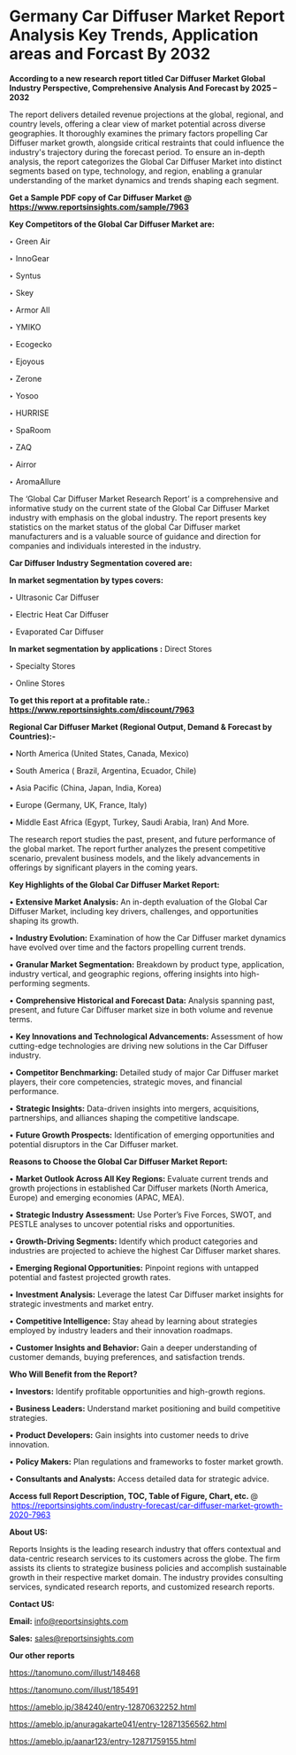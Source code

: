 # Germany Car Diffuser Market Report Analysis Key Trends, Application areas and Forcast By 2032

<strong>According to a new research report titled Car Diffuser Market Global Industry Perspective, Comprehensive Analysis And Forecast by 2025 – 2032</strong>

The report delivers detailed revenue projections at the global, regional, and country levels, offering a clear view of market potential across diverse geographies. It thoroughly examines the primary factors propelling Car Diffuser market growth, alongside critical restraints that could influence the industry's trajectory during the forecast period. To ensure an in-depth analysis, the report categorizes the Global Car Diffuser Market into distinct segments based on type, technology, and region, enabling a granular understanding of the market dynamics and trends shaping each segment.

<strong>Get a Sample PDF copy of Car Diffuser Market </strong><strong>@<a href=https://www.reportsinsights.com/sample/7963 style=color:#0000ff;> https://www.reportsinsights.com/sample/7963</a></strong></font>

<strong>Key Competitors of the Global Car Diffuser Market are:</strong>

‣ Green Air

‣ InnoGear

‣ Syntus

‣ Skey

‣ Armor All

‣ YMIKO

‣ Ecogecko

‣ Ejoyous

‣ Zerone

‣ Yosoo

‣ HURRISE

‣ SpaRoom

‣ ZAQ

‣ Airror

‣ AromaAllure

The ‘Global Car Diffuser Market Research Report’ is a comprehensive and informative study on the current state of the Global Car Diffuser Market industry with emphasis on the global industry. The report presents key statistics on the market status of the global Car Diffuser market manufacturers and is a valuable source of guidance and direction for companies and individuals interested in the industry.

<strong>Car Diffuser Industry Segmentation covered are:</strong>

<strong>In market segmentation by types covers: </strong> 

‣ Ultrasonic Car Diffuser

‣ Electric Heat Car Diffuser

‣ Evaporated Car Diffuser

<strong>In market segmentation by applications :</strong> 
Direct Stores

‣ Specialty Stores

‣ Online Stores

<strong>To get this report at a profitable rate.: <a href=https://www.reportsinsights.com/discount/7963 style=color:#0000ff;>https://www.reportsinsights.com/discount/7963</a></strong></font>

<strong>Regional Car Diffuser Market (Regional Output, Demand &amp; Forecast by Countries):-</strong>

• North America (United States, Canada, Mexico)

• South America ( Brazil, Argentina, Ecuador, Chile)

• Asia Pacific (China, Japan, India, Korea)

• Europe (Germany, UK, France, Italy)

• Middle East Africa (Egypt, Turkey, Saudi Arabia, Iran) And More.

The research report studies the past, present, and future performance of the global market. The report further analyzes the present competitive scenario, prevalent business models, and the likely advancements in offerings by significant players in the coming years.

<strong>Key Highlights of the Global Car Diffuser Market Report:</strong>

• <strong>Extensive Market Analysis:</strong> An in-depth evaluation of the Global Car Diffuser Market, including key drivers, challenges, and opportunities shaping its growth.

• <strong>Industry Evolution:</strong> Examination of how the Car Diffuser market dynamics have evolved over time and the factors propelling current trends.

• <strong>Granular Market Segmentation:</strong> Breakdown by product type, application, industry vertical, and geographic regions, offering insights into high-performing segments.

• <strong>Comprehensive Historical and Forecast Data:</strong> Analysis spanning past, present, and future Car Diffuser market size in both volume and revenue terms.

• <strong>Key Innovations and Technological Advancements:</strong> Assessment of how cutting-edge technologies are driving new solutions in the Car Diffuser industry.

• <strong>Competitor Benchmarking:</strong> Detailed study of major Car Diffuser market players, their core competencies, strategic moves, and financial performance.

• <strong>Strategic Insights:</strong> Data-driven insights into mergers, acquisitions, partnerships, and alliances shaping the competitive landscape.

• <strong>Future Growth Prospects:</strong> Identification of emerging opportunities and potential disruptors in the Car Diffuser market.

<strong>Reasons to Choose the Global Car Diffuser Market Report:</strong>

• <strong>Market Outlook Across All Key Regions:</strong> Evaluate current trends and growth projections in established Car Diffuser markets (North America, Europe) and emerging economies (APAC, MEA).

• <strong>Strategic Industry Assessment:</strong> Use Porter’s Five Forces, SWOT, and PESTLE analyses to uncover potential risks and opportunities.

• <strong>Growth-Driving Segments:</strong> Identify which product categories and industries are projected to achieve the highest Car Diffuser market shares.

• <strong>Emerging Regional Opportunities:</strong> Pinpoint regions with untapped potential and fastest projected growth rates.

• <strong>Investment Analysis:</strong> Leverage the latest Car Diffuser market insights for strategic investments and market entry.

• <strong>Competitive Intelligence:</strong> Stay ahead by learning about strategies employed by industry leaders and their innovation roadmaps.

• <strong>Customer Insights and Behavior:</strong> Gain a deeper understanding of customer demands, buying preferences, and satisfaction trends.

<strong>Who Will Benefit from the Report?</strong>

• <strong>Investors:</strong> Identify profitable opportunities and high-growth regions.

• <strong>Business Leaders:</strong> Understand market positioning and build competitive strategies.

• <strong>Product Developers:</strong> Gain insights into customer needs to drive innovation.

• <strong>Policy Makers:</strong> Plan regulations and frameworks to foster market growth.

• <strong>Consultants and Analysts:</strong> Access detailed data for strategic advice.
</ul>
<strong>Access full Report Description, TOC, Table of Figure, Chart, etc. </strong>@  <a href=https://reportsinsights.com/industry-forecast/car-diffuser-market-growth-2020-7963 style=color:#0000ff;>https://reportsinsights.com/industry-forecast/car-diffuser-market-growth-2020-7963</a></font>

<strong><strong>About US</strong>:</strong>

Reports Insights is the leading research industry that offers contextual and data-centric research services to its customers across the globe. The firm assists its clients to strategize business policies and accomplish sustainable growth in their respective market domain. The industry provides consulting services, syndicated research reports, and customized research reports.

<strong>Contact US:</strong>

<p class=""""><b>Email:</b> <a href=mailto:info@reportsinsights.com>info@reportsinsights.com</a></p>
<p class=""""><b>Sales:</b> <a href=mailto:sales@reportsinsights.com>sales@reportsinsights.com</a></p>

<strong>Our other reports</strong>

<a href=https://tanomuno.com/illust/148468>https://tanomuno.com/illust/148468</a>

<a href=https://tanomuno.com/illust/185491>https://tanomuno.com/illust/185491</a>

<a href=https://ameblo.jp/384240/entry-12870632252.html>https://ameblo.jp/384240/entry-12870632252.html</a>

<a href=https://ameblo.jp/anuragakarte041/entry-12871356562.html>https://ameblo.jp/anuragakarte041/entry-12871356562.html</a>

<a href=https://ameblo.jp/aanar123/entry-12871759155.html>https://ameblo.jp/aanar123/entry-12871759155.html</a>
